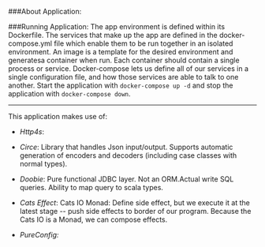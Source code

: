 
###About Application:


###Running Application:
The app environment is defined within its Dockerfile. The services that make up the app are defined in the docker-compose.yml file which enable them to be run together in an isolated environment.  An image is a template for the desired environment and generatesa container when run. Each container should contain a single process or service. Docker-compose lets us define all 
of our services in a single configuration file, and how those services are able to talk to one another. 
Start the application with `docker-compose up -d` and stop the application with `docker-compose down`. 

-----
This application makes use of:

- *Http4s*: 

- *Circe*: Library that handles Json input/output. Supports automatic generation of encoders and decoders (including case classes with normal types). 

- *Doobie*: Pure functional JDBC layer. Not an ORM.Actual write SQL queries. Ability to map query to scala types.

- *Cats Effect*: Cats IO Monad: Define side effect, but we execute it at the latest stage -- push side effects to border of our program. Because the Cats IO is a Monad, we can compose effects. 

- *PureConfig:*
